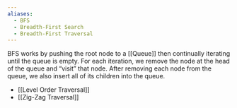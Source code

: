 ```yaml
---
aliases:
  - BFS
  - Breadth-First Search
  - Breadth-First Traversal
---
```

BFS works by pushing the root node to a [[Queue]] then continually iterating until the queue is empty. 
For each iteration, we remove the node at the head of the queue and “visit” that node. 
After removing each node from the queue, we also insert all of its children into the queue.

- [[Level Order Traversal]]
- [[Zig-Zag Traversal]]

